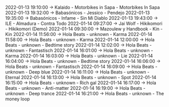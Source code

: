 2022-01-13 19:10:00 -> Kalaido - Motorbikes in Sapa - Motorbikes In Sapa
2022-01-13 19:32:00 -> Babasónicos - Jessico - Pendejo
2022-01-13 19:35:00 -> Babasónicos - Infame - Sin Mi Diablo
2022-01-13 19:43:00 -> ILE - Almadura - Contra Todo
2022-01-14 09:27:00 -> Jai Wolf - Hikikomori - Hikikomori (Demo)
2022-01-14 09:30:00 -> Mazoulew y Handbook - Kin - Kin
2022-01-14 11:56:00 -> Hola Beats - unknown - Karma
2022-01-14 11:58:00 -> Hola Beats - unknown - Karma
2022-01-14 12:00:00 -> Hola Beats - unknown - Bedtime story
2022-01-14 12:02:00 -> Hola Beats - unknown - Fantastisch
2022-01-14 16:01:00 -> Hola Beats - unknown - Karma
2022-01-14 16:03:00 -> Hola Beats - unknown - Lie
2022-01-14 16:04:00 -> Hola Beats - unknown - Bedtime story
2022-01-14 16:06:00 -> Hola Beats - unknown - Fantastisch
2022-01-14 16:09:00 -> Hola Beats - unknown - Deep blue
2022-01-14 16:11:00 -> Hola Beats - unknown - Eternal
2022-01-14 16:13:00 -> Hola Beats - unknown - Spot
2022-01-14 16:15:00 -> Hola Beats - unknown - Rich gal
2022-01-14 16:17:00 -> Hola Beats - unknown - Anti-matter
2022-01-14 16:19:00 -> Hola Beats - unknown - Deep trance
2022-01-14 16:21:00 -> Hola Beats - unknown - The money loop
